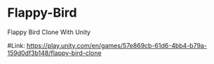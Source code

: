 # Flappy-Bird
 Flappy Bird Clone With Unity

#Link: https://play.unity.com/en/games/57e869cb-61d6-4bb4-b79a-159d0df3b148/flappy-bird-clone
